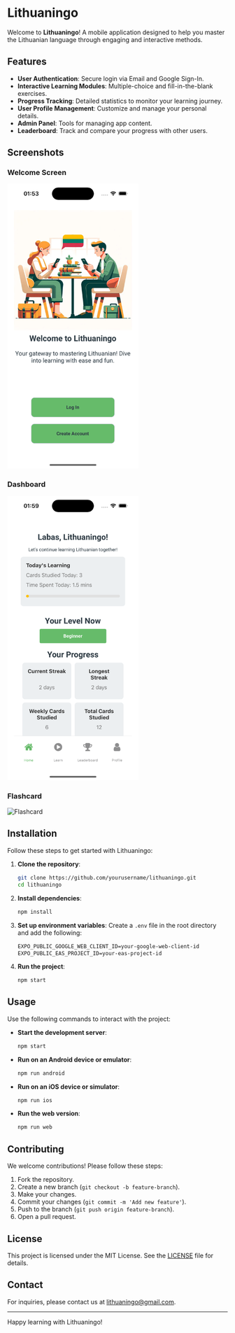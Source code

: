 # Lithuaningo

Welcome to **Lithuaningo**! A mobile application designed to help you master the Lithuanian language through engaging and interactive methods.

## Features

- **User Authentication**: Secure login via Email and Google Sign-In.
- **Interactive Learning Modules**: Multiple-choice and fill-in-the-blank exercises.
- **Progress Tracking**: Detailed statistics to monitor your learning journey.
- **User Profile Management**: Customize and manage your personal details.
- **Admin Panel**: Tools for managing app content.
- **Leaderboard**: Track and compare your progress with other users.

## Screenshots

### Welcome Screen

<img src="assets/images/welcome_screen.png" alt="Welcome Screen" width="300" />

### Dashboard

<img src="assets/images/dashboard.png" alt="Dashboard" width="300" />

### Flashcard

<img src="assets/images/flashcard.png" alt="Flashcard" width="300" />

## Installation

Follow these steps to get started with Lithuaningo:

1. **Clone the repository**:

   ```bash
   git clone https://github.com/yourusername/lithuaningo.git
   cd lithuaningo
   ```

2. **Install dependencies**:

   ```bash
   npm install
   ```

3. **Set up environment variables**:
   Create a `.env` file in the root directory and add the following:

   ```env
   EXPO_PUBLIC_GOOGLE_WEB_CLIENT_ID=your-google-web-client-id
   EXPO_PUBLIC_EAS_PROJECT_ID=your-eas-project-id
   ```

4. **Run the project**:
   ```bash
   npm start
   ```

## Usage

Use the following commands to interact with the project:

- **Start the development server**:

  ```bash
  npm start
  ```

- **Run on an Android device or emulator**:

  ```bash
  npm run android
  ```

- **Run on an iOS device or simulator**:

  ```bash
  npm run ios
  ```

- **Run the web version**:
  ```bash
  npm run web
  ```

## Contributing

We welcome contributions! Please follow these steps:

1. Fork the repository.
2. Create a new branch (`git checkout -b feature-branch`).
3. Make your changes.
4. Commit your changes (`git commit -m 'Add new feature'`).
5. Push to the branch (`git push origin feature-branch`).
6. Open a pull request.

## License

This project is licensed under the MIT License. See the [LICENSE](LICENSE) file for details.

## Contact

For inquiries, please contact us at [lithuaningo@gmail.com](mailto:lithuaningo@gmail.com).

---

Happy learning with Lithuaningo!
